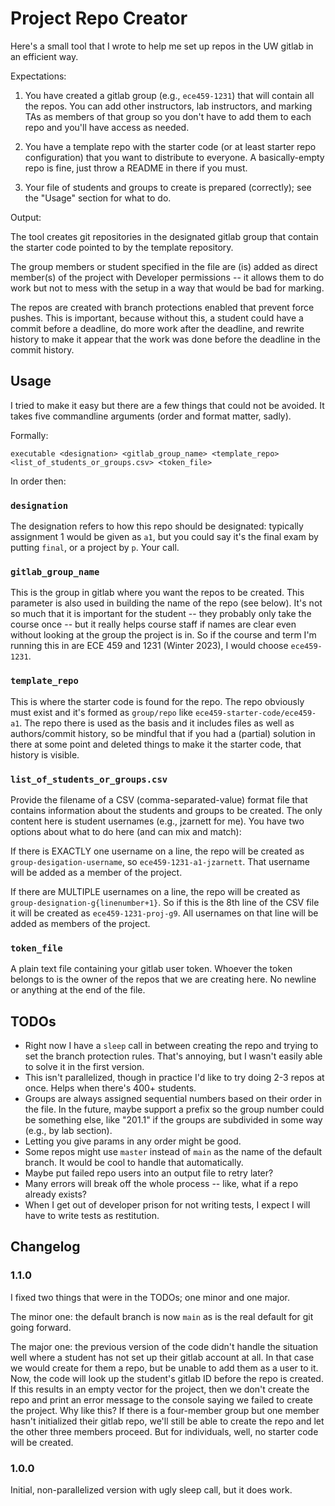 # Project Repo Creator

Here's a small tool that I wrote to help me set up repos in the UW gitlab in an efficient way.

Expectations:

1. You have created a gitlab group (e.g., `ece459-1231`) that will contain all the repos. You can add other instructors,
   lab instructors, and marking TAs as members of that group so you don't have to add them to each repo and you'll have
   access as needed.

2. You have a template repo with the starter code (or at least starter repo configuration) that you want to distribute
   to everyone. A basically-empty repo is fine, just throw a README in there if you must.

3. Your file of students and groups to create is prepared (correctly); see the "Usage" section for what to do.

Output:

The tool creates git repositories in the designated gitlab group that contain the starter code pointed to by the
template repository.

The group members or student specified in the file are (is) added as direct member(s) of the project with Developer
permissions -- it allows them to do work but not to mess with the setup in a way that would be bad for marking.

The repos are created with branch protections enabled that prevent force pushes. This is important, because without
this, a student could have a commit before a deadline, do more work after the deadline, and rewrite history to make it
appear that the work was done before the deadline in the commit history.

## Usage

I tried to make it easy but there are a few things that could not be avoided. It takes five commandline arguments (order
and format matter, sadly).

Formally:

```
executable <designation> <gitlab_group_name> <template_repo> <list_of_students_or_groups.csv> <token_file>
```

In order then:

### `designation`

The designation refers to how this repo should be designated: typically assignment 1 would be given as `a1`, but you
could say it's the final exam by putting `final`, or a project by `p`. Your call.

### `gitlab_group_name`

This is the group in gitlab where you want the repos to be created. This parameter is also used in building the name of
the repo (see below). It's not so much that it is important for the student -- they probably only take the course
once -- but it really helps course staff if names are clear even without looking at the group the project is in. So if
the course and term I'm running this in are ECE 459 and 1231 (Winter 2023), I would choose `ece459-1231`.

### `template_repo`

This is where the starter code is found for the repo. The repo obviously must exist and it's formed as `group/repo`
like `ece459-starter-code/ece459-a1`. The repo there is used as the basis and it includes files as well as
authors/commit history, so be mindful that if you had a (partial) solution in there at some point and deleted things to
make it the starter code, that history is visible.

### `list_of_students_or_groups.csv`

Provide the filename of a CSV (comma-separated-value) format file that contains information about the students and
groups to be created. The only content here is student usernames (e.g., jzarnett for me). You have two options about
what to do here (and can mix and match):

If there is EXACTLY one username on a line, the repo will be created as `group-desigation-username`,
so `ece459-1231-a1-jzarnett`. That username will be added as a member of the project.

If there are MULTIPLE usernames on a line, the repo will be created as `group-designation-g{linenumber+1}`. So if this
is the 8th line of the CSV file it will be created as `ece459-1231-proj-g9`. All usernames on that line will be added as
members of the project.

### `token_file`

A plain text file containing your gitlab user token. Whoever the token belongs to is the owner of the repos that we are
creating here. No newline or anything at the end of the file.

## TODOs

- Right now I have a `sleep` call in between creating the repo and trying to set the branch protection rules. That's
  annoying, but I wasn't easily able to solve it in the first version.
- This isn't parallelized, though in practice I'd like to try doing 2-3 repos at once. Helps when there's 400+ students.
- Groups are always assigned sequential numbers based on their order in the file. In the future, maybe support a prefix
  so the group number could be something else, like "201.1" if the groups are subdivided in some way (e.g., by lab
  section).
- Letting you give params in any order might be good.
- Some repos might use `master` instead of `main` as the name of the default branch. It would be cool to handle that
  automatically.
- Maybe put failed repo users into an output file to retry later?
- Many errors will break off the whole process -- like, what if a repo already exists? 
- When I get out of developer prison for not writing tests, I expect I will have to write tests as restitution.

## Changelog

### 1.1.0

I fixed two things that were in the TODOs; one minor and one major.

The minor one: the default branch is now `main` as is the real default for git going forward.

The major one: the previous version of the code didn't handle the situation well where a student has not set up their
gitlab account at all. In that case we would create for them a repo, but be unable to add them as a user to it. Now,
the code will look up the student's gitlab ID before the repo is created. If this results in an empty vector for the 
project, then we don't create the repo and print an error message to the console saying we failed to create the project.
Why like this? If there is a four-member group but one member hasn't initialized their gitlab repo, we'll still be able
to create the repo and let the other three members proceed. But for individuals, well, no starter code will be created.

### 1.0.0

Initial, non-parallelized version with ugly sleep call, but it does work.
